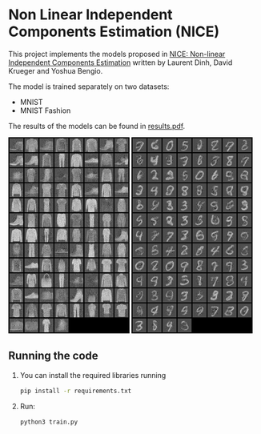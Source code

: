 # Non Linear Independent Components Estimation (NICE)

This project implements the models proposed in [NICE: Non-linear Independent Components Estimation](https://arxiv.org/abs/1410.8516)
written by Laurent Dinh, David Krueger and Yoshua Bengio.

The model is trained separately on two datasets:
- MNIST
- MNIST Fashion

The results of the models can be found in [results.pdf](./results.pdf).

<img src="samples/fashion-mnist_batch128_coupling4_coupling_typeadditive_mid1000_hidden5_.ptepoch0.png" >
<img src="samples/mnist_batch128_coupling4_coupling_typeadditive_mid1000_hidden5_.ptepoch0.png" >

## Running the code
1. You can install the required libraries running
    ```bash
    pip install -r requirements.txt
    ```
2. Run:
    ```bash
    python3 train.py
    ```
